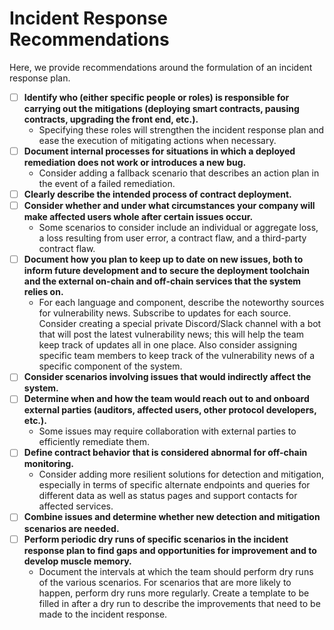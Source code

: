 # Incident Response Recommendations 

Here, we provide recommendations around the formulation of an incident response plan. 

- [ ] **Identify who (either specific people or roles) is responsible for carrying out the mitigations (deploying smart contracts, pausing contracts, upgrading the front end, etc.).**
  - Specifying these roles will strengthen the incident response plan and ease the execution of mitigating actions when necessary.
- [ ] **Document internal processes for situations in which a deployed remediation does not work or introduces a new bug.**
  - Consider adding a fallback scenario that describes an action plan in the event of a failed remediation.
- [ ] **Clearly describe the intended process of contract deployment.**
- [ ] **Consider whether and under what circumstances your company will make affected users whole after certain issues occur.**
  - Some scenarios to consider include an individual or aggregate loss, a loss resulting from user error, a contract flaw, and a third-party contract flaw.
- [ ] **Document how you plan to keep up to date on new issues, both to inform future development and to secure the deployment toolchain and the external on-chain and off-chain services that the system relies on.**
  - For each language and component, describe the noteworthy sources for vulnerability news. Subscribe to updates for each source. Consider creating a special private Discord/Slack channel with a bot that will post the latest vulnerability news; this will help the team keep track of updates all in one place. Also consider assigning specific team members to keep track of the vulnerability news of a specific component of the system.
- [ ] **Consider scenarios involving issues that would indirectly affect the system.**
- [ ] **Determine when and how the team would reach out to and onboard external parties (auditors, affected users, other protocol developers, etc.).**
  - Some issues may require collaboration with external parties to efficiently remediate them. 
- [ ] **Define contract behavior that is considered abnormal for off-chain monitoring.**
  - Consider adding more resilient solutions for detection and mitigation, especially in terms of specific alternate endpoints and queries for different data as well as status pages and support contacts for affected services.
- [ ] **Combine issues and determine whether new detection and mitigation scenarios are needed.**
- [ ] **Perform periodic dry runs of specific scenarios in the incident response plan to find gaps and opportunities for improvement and to develop muscle memory.**
  - Document the intervals at which the team should perform dry runs of the various scenarios. For scenarios that are more likely to happen, perform dry runs more regularly. Create a template to be filled in after a dry run to describe the improvements that need to be made to the incident response.  